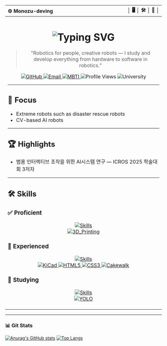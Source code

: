 <div align="center">
  <table>
    <thead>
      <tr>
        <th align="left">⚙️ Monozu-deving</th>
        <th align="right">│ 🖥️ │ 🛠️ │ 🤖 │</th>
      </tr>
    </thead>
    <tbody>
      <tr>
        <td colspan="2" align="center">
          <h1>
            <img 
              src="https://readme-typing-svg.demolab.com?font=Fira+Code&size=30&pause=1000&width=600&lines=%F0%9F%8E%B2+from+monozu+import+robotics+%F0%9F%A4%96" 
              alt="Typing SVG"
              style="max-width: 100%; height: auto;" 
            />
          </h1>
          <blockquote>
            "Robotics for people, creative robots — I study and develop everything from hardware to software in robotics."
          </blockquote>
          <div style="margin: 10px 0;">
            <a href="https://github.com/monozu-deving">
              <img src="https://img.shields.io/badge/GitHub-100000?style=flat&logo=github&logoColor=white" alt="GitHub">
            </a>
            <a href="mailto:monozu.deving@gmail.com">
              <img src="https://img.shields.io/badge/Email-Contact-blue?style=flat&logo=gmail&logoColor=white" alt="Email">
            </a>
            <a href="https://www.16personalities.com/ko/결과/intj-a/m/9xhhavnkm">
              <img src="https://img.shields.io/badge/MBTI-INTJ-8E44AD?style=flat" alt="MBTI">
            </a>
            <img src="https://komarev.com/ghpvc/?username=monozu-deving&color=green" alt="Profile Views">
            <img src="https://img.shields.io/badge/Sejong_University-A31F34?style=flat&logo=academia&logoColor=white" alt="University">
          </div>
          <hr>
          <!-- Focus -->
          <h2 align="left">🎯 Focus</h2>
          <ul align="left">
            <li>Extreme robots such as disaster rescue robots</li>
            <li>CV-based AI robots</li>
          </ul>
          <hr>
          <!-- Highlights -->
          <h2 align="left">🏆 Highlights</h2>
          <ul align="left">
            <li>범용 인터랙티브 조작을 위한 AI시스템 연구 — ICROS 2025 학술대회 3저자</li>
          </ul>
          <hr>
          <!-- Skills -->
          <h2 align="left">🛠️ Skills</h2>
          <h3 align="left">✅ Proficient</h3>
          <a href="https://skillicons.dev">
            <img src="https://skillicons.dev/icons?i=arduino,blender,notion,py" alt="Skills">
          </a>
          <br>
          <a href="https://img.shields.io">
            <img src="https://img.shields.io/badge/3D_Printing-FF6F00?style=for-the-badge&logo=open3d&logoColor=white" alt="3D_Printing"/>
          </a>
          <h3 align="left">🔷 Experienced</h3>
          <a href="https://skillicons.dev">
            <img src="https://skillicons.dev/icons?i=androidstudio,arch,java,nodejs,raspberrypi,ubuntu" alt="Skills">
          </a>
          <br>
          <a href="https://img.shields.io">
            <img src="https://img.shields.io/badge/KiCad-314CB6?style=for-the-badge&logo=kicad&logoColor=white" alt="KiCad"/>
            <img src="https://img.shields.io/badge/HTML5-E34F26?style=for-the-badge&logo=html5&logoColor=white" alt="HTML5"/>
            <img src="https://img.shields.io/badge/CSS3-1572B6?style=for-the-badge&logo=css3&logoColor=white" alt="CSS3"/>
            <img src="https://img.shields.io/badge/Cakewalk-F5792A?style=for-the-badge&logo=bandlab&logoColor=white" alt="Cakewalk"/>
          </a>
          <br>
          <h3 align="left">🧪 Studying</h3>
          <a href="https://skillicons.dev">
            <img src="https://skillicons.dev/icons?i=c,git,github,opencv,ros" alt="Skills">
          </a>
          <br>
          <a href="https://img.shields.io">
            <img src="https://img.shields.io/badge/YOLO-00FFFF?style=for-the-badge&logo=yolo&logoColor=black" alt="YOLO"/>
          </a>
          <br><br>
        </td>
      </tr>
    </tbody>
  </table>
</div>

---

### 📊 Git Stats  

[![Anurag's GitHub stats](https://github-readme-stats.vercel.app/api?username=monozu-deving&show_icons=true&theme=one_dark_pro&rank_icon=github)](https://github.com/anuraghazra/github-readme-stats)
[![Top Langs](https://github-readme-stats.vercel.app/api/top-langs/?username=monozu-deving&layout=compact&theme=one_dark_pro)](https://github.com/anuraghazra/github-readme-stats)

<!--
**monozu-deving/monozu-deving** is a ✨ _special_ ✨ repository because its `README.md` (this file) appears on your GitHub profile.

Here are some ideas to get you started:

- 🔭 I’m currently working on ...
- 🌱 I’m currently learning ...
- 👯 I’m looking to collaborate on ...
- 🤔 I’m looking for help with ...
- 💬 Ask me about ...
- 📫 How to reach me: ...
- 😄 Pronouns: ...
- ⚡ Fun fact: ...
-->
